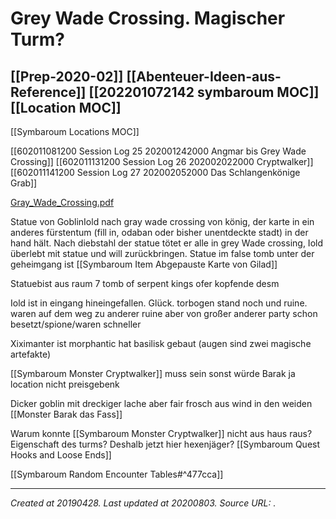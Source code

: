 # Grey Wade Crossing. Magischer Turm?
 [[Prep-2020-02]] [[Abenteuer-Ideen-aus-Reference]] [[202201072142 symbaroum MOC]] [[Location MOC]]
---
[[Symbaroum Locations MOC]]

[[602011081200 Session Log 25 202001242000 Angmar bis Grey Wade Crossing]]
[[602011131200 Session Log 26 202002022000 Cryptwalker]]
[[602011141200 Session Log 27 202002052000 Das Schlangenkönige Grab]]

[Gray\_Wade\_Crossing.pdf](./resources/201904281322_Grey_Wade_Crossing.resources/Gray_Wade_Crossing.pdf)

Statue von GoblinIold nach gray wade crossing von könig, der karte in ein anderes fürstentum (fill in, odaban oder bisher unentdeckte stadt) in der hand hält. Nach diebstahl der statue tötet er alle in grey Wade crossing, Iold überlebt mit statue und will zurückbringen. Statue im false tomb unter der geheimgang ist [[Symbaroum  Item Abgepauste Karte von Gilad]]

Statuebist aus raum 7 tomb of serpent kings ofer kopfende desm 

Iold ist in eingang hineingefallen. Glück. torbogen stand noch und ruine. waren auf dem weg zu anderer ruine aber von großer anderer party schon besetzt/spione/waren schneller

Xiximanter ist morphantic hat basilisk gebaut (augen sind zwei magische artefakte)

[[Symbaroum Monster Cryptwalker]] muss sein sonst würde Barak ja location nicht preisgebenk

Dicker goblin mit dreckiger lache aber fair frosch aus wind in den weiden [[Monster Barak das Fass]]


Warum konnte [[Symbaroum Monster Cryptwalker]]
nicht aus haus raus? Eigenschaft des turms? Deshalb jetzt hier hexenjäger? [[Symbaroum Quest Hooks and Loose Ends]]

[[Symbaroum Random Encounter Tables#^477cca]]

---

_Created at 20190428._
_Last updated at 20200803._
_Source URL: [](https://watermark.drivethrurpg.com/download_portal.php?tkn=ddcd2db0f70c2a594adf3ae9a7468e02&cid=693019&site=dtrpg&oid=15468657&opdid=51090621&bidx=0)._



